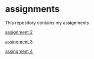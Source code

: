# assignments
This repository contains my assignments

[assignment 2](https://github.com/Tgroen97/assignments/blob/master/assignment2-checkpoint.ipynb)

[assingment 3](https://github.com/Tgroen97/assignments/blob/dfec6d9486f83fe7fd8e414d70bd86f5e10b77a7/assignment3-checkpoint.ipynb)

[assingment 4](https://github.com/Tgroen97/assignments/blob/master/assignment4-checkpoint.ipynb)
